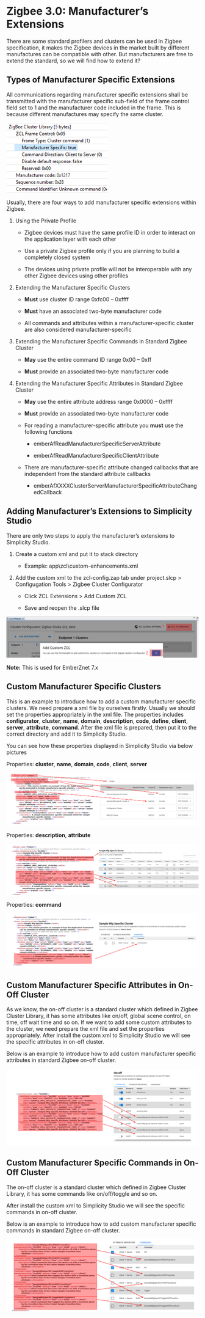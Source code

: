 # Zigbee 3.0: Manufacturer’s Extensions

There are some standard profilers and clusters can be used in Zigbee specification, it makes the Zigbee devices in the market built by different manufactures can be compatible with other. But manufacturers are free to extend the standard, so we will find how to extend it?

## Types of Manufacturer Specific Extensions

All communications regarding manufacturer specific extensions shall be transmitted with the manufacturer specific sub-field of the frame control field set to 1 and the manufacturer code included in the frame. This is because different manufactures may specify the same cluster.

![Figure 1](resources\manufacture01.png)

Usually, there are four ways to add manufacturer specific extensions within Zigbee.

1. Using the Private Profile

    - Zigbee devices must have the same profile ID in order to interact on the application layer with each other

    - Use a private Zigbee profile only if you are planning to build a completely closed system

    - The devices using private profile will not be interoperable with any other Zigbee devices using other profiles

2. Extending the Manufacturer Specific Clusters

    - __Must__ use cluster ID range 0xfc00 – 0xffff

    - __Must__ have an associated two-byte manufacturer code

    - All commands and attributes within a manufacturer-specific cluster are also considered manufacturer-specific

3. Extending the Manufacturer Specific Commands in Standard Zigbee Cluster

    - __May__ use the entire command ID range 0x00 – 0xff

    - __Must__ provide an associated two-byte manufacturer code

4. Extending the Manufacturer Specific Attributes in Standard Zigbee Cluster

    - __May__ use the entire attribute address range 0x0000 – 0xffff

    - __Must__ provide an associated two-byte manufacturer code

    - For reading a manufacturer-specific attribute you __must__ use the following functions

        - emberAfReadManufacturerSpecificServerAttribute

        - emberAfReadManufacturerSpecificClientAttribute

    - There are manufacturer-specific attribute changed callbacks that are independent from the standard attribute callbacks

        - emberAfXXXXClusterServerManufacturerSpecificAttributeChangedCallback

## Adding Manufacturer’s Extensions to Simplicity Studio

There are only two steps to apply the manufacturer’s extensions to Simplicity Studio.

1. Create a custom xml and put it to stack directory

    - Example: app\zcl\custom-enhancements.xml

2. Add the custom xml to the zcl-config.zap tab under project.slcp > Configugation Tools > Zigbee Cluster Configurator

    - Click ZCL Extensions > Add Custom ZCL

    - Save and reopen the .slcp file

![Figure 2](resources\manufacturer02.png)

__Note:__ This is used for EmberZnet 7.x

## Custom Manufacturer Specific Clusters

This is an example to introduce how to add a custom manufacturer specific clusters. We need prepare a xml file by ourselves firstly. Usually we should set the properties appropriately in the xml file. The properties includes __configurator__, __cluster__, __name__, __domain__, __description__, __code__, __define__, __client__, __server__, __attribute__, __command__. After the xml file is prepared, then put it to the correct directory and add it to Simplicity Studio.

You can see how these properties displayed in Simplicity Studio via below pictures

Properties: __cluster__, __name__, __domain__, __code__, __client__, __server__

![Figure 3](resources\manufacturer03.png)

Properties: __description__, __attribute__

![Figure 4](resources\manufacturer04.png)

Properties: __command__

![Figure 5](resources\manufacturer05.png)

## Custom Manufacturer Specific Attributes in On-Off Cluster

As we know, the on-off cluster is a standard cluster which defined in Zigbee Cluster Library, it has some attributes like on/off, global scene control, on time, off wait time and so on. If we want to add some custom attributes to the cluster, we need prepare the xml file and set the properties appropriately. After install the custom xml to Simplicity Studio we will see the specific attributes in on-off cluster.

Below is an example to introduce how to add custom manufacturer specific attributes in standard Zigbee on-off cluster.

![Figure 6](resources\manufacturer06.png)

## Custom Manufacturer Specific Commands in On-Off Cluster

The on-off cluster is a standard cluster which defined in Zigbee Cluster Library, it has some commands like on/off/toggle and so on.

After install the custom xml to Simplicity Studio we will see the specific commands in on-off cluster.

Below is an example to introduce how to add custom manufacturer specific commands in standard Zigbee on-off cluster.

![Figure 7](resources\manufacturer07.png)
